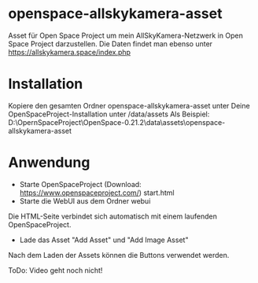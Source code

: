# openspace-allskykamera-asset
Asset für Open Space Project um mein AllSkyKamera-Netzwerk in Open Space Project darzustellen.
Die Daten findet man ebenso unter https://allskykamera.space/index.php

# Installation

Kopiere den gesamten Ordner openspace-allskykamera-asset unter Deine OpenSpaceProject-Installation unter /data/assets
Als Beispiel: D:\OpernSpaceProject\OpenSpace-0.21.2\data\assets\openspace-allskykamera-asset

# Anwendung

- Starte OpenSpaceProject (Download: https://www.openspaceproject.com/)
start.html
- Starte die WebUI aus dem Ordner webui

Die HTML-Seite verbindet sich automatisch mit einem laufenden OpenSpaceProject.

- Lade das Asset "Add Asset" und "Add Image Asset"

Nach dem Laden der Assets können die Buttons verwendet werden.

ToDo: Video geht noch nicht!
